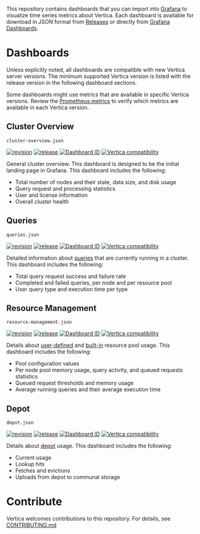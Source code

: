 This repository contains dashboards that you can import into [Grafana](https://grafana.com/) to visualize time series metrics about Vertica. Each dashboard is available for download in JSON format from [Releases](https://github.com/vertica/grafana-dashboards/releases) or directly from [Grafana Dashboards](https://grafana.com/grafana/dashboards/).

# Dashboards

Unless explicitly noted, all dashboards are compatible with new Vertica server versions. The minimum supported Vertica version is listed with the release version in the following dashboard sections.

Some dashboards might use metrics that are available in specific Vertica versions. Review the [Prometheus metrics](https://docs.vertica.com/latest/en/admin/managing-db/https-service/prometheus-metrics/) to verify which metrics are available in each Vertica version.

## Cluster Overview

`cluster-overview.json`

[![revision](https://img.shields.io/badge/revision-1-orange.svg)](https://example.com) [![release](https://img.shields.io/badge/release-1.0.0-green.svg)](https://github.com/vertica/grafana-dashboards/releases) [![Dashboard ID](https://img.shields.io/badge/Dashboard_ID-TBD-yellow.svg)](https://grafana.com/grafana/dashboards/?search=TBD) [![Vertica compatibility](https://img.shields.io/badge/Vertica-v23.3.0-blue.svg)](https://docs.vertica.com/latest/en/)

General cluster overview. This dashboard is designed to be the initial landing page in Grafana. This dashboard includes the following:

- Total number of nodes and their state, data size, and disk usage
- Query request and processing statistics
- User and license information
- Overall cluster health

## Queries

`queries.json`

[![revision](https://img.shields.io/badge/revision-1-orange.svg)](https://example.com) [![release](https://img.shields.io/badge/release-1.0.0-green.svg)](https://github.com/vertica/grafana-dashboards/releases) [![Dashboard ID](https://img.shields.io/badge/Dashboard_ID-TBD-yellow.svg)](https://img.shields.io/badge/Dashboard_ID-TBD-yellow.svg) [![Vertica compatibility](https://img.shields.io/badge/Vertica-v23.3.0-blue.svg)](https://docs.vertica.com/latest/en/)

Detailed information about [queries](https://docs.vertica.com/latest/en/data-analysis/queries/) that are currently running in a cluster. This dashboard includes the following:

- Total query request success and failure rate
- Completed and failed queries, per node and per resource pool
- User query type and execution time per type

## Resource Management

`resource-management.json`

[![revision](https://img.shields.io/badge/revision-1-orange.svg)](https://example.com) [![release](https://img.shields.io/badge/release-1.0.0-green.svg)](https://github.com/vertica/grafana-dashboards/releases) [![Dashboard ID](https://img.shields.io/badge/Dashboard_ID-TBD-yellow.svg)](https://img.shields.io/badge/Dashboard_ID-TBD-yellow.svg) [![Vertica compatibility](https://img.shields.io/badge/Vertica-v23.3.0-blue.svg)](https://docs.vertica.com/latest/en/)

Details about [user-defined](https://docs.vertica.com/latest/en/sql-reference/statements/create-statements/create-resource-pool/) and [built-in](https://docs.vertica.com/latest/en/sql-reference/statements/create-statements/create-resource-pool/built-pools/) resource pool usage. This dashboard includes the following:

- Pool configuration values
- Per node pool memory usage, query activity, and queued requests statistics
- Queued request thresholds and memory usage
- Average running queries and their average execution time

## Depot

`depot.json`

[![revision](https://img.shields.io/badge/revision-1-orange.svg)](https://example.com) [![release](https://img.shields.io/badge/release-1.0.0-green.svg)](https://github.com/vertica/grafana-dashboards/releases) [![Dashboard ID](https://img.shields.io/badge/Dashboard_ID-TBD-yellow.svg)](https://img.shields.io/badge/Dashboard_ID-TBD-yellow.svg) [![Vertica compatibility](https://img.shields.io/badge/Vertica-v23.3.0-blue.svg)](https://docs.vertica.com/latest/en/)

Details about [depot](https://docs.vertica.com/latest/en/eon/depot-management/) usage. This dashboard includes the following:

- Current usage
- Lookup hits
- Fetches and evictions
- Uploads from depot to communal storage

# Contribute

Vertica welcomes contributions to this repository. For details, see [CONTRIBUTING.md](CONTRIBUTING.md)
